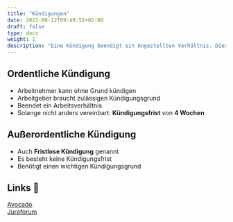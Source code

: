 ```yaml
---
title: "Kündigungen"
date: 2022-09-12T09:49:51+02:00
draft: false
type: docs
weight: 1
description: "Eine Kündigung beendigt ein Angestellten Verhältnis. Dies kann aus verschiedenen Gründen vorkommen und ist auch in verschiedene Kategorien einteilbar."
---
```


## Ordentliche Kündigung

- Arbeitnehmer kann ohne Grund kündigen
- Arbeitgeber braucht zulässigen Kündigungsgrund
- Beendet ein Arbeitsverhältnis
- Solange nicht anders vereinbart: **Kündigungsfrist** von **4 Wochen**

## Außerordentliche Kündigung

- Auch **Fristlose Kündigung** genannt
- Es besteht keine Kündigungsfrist
- Benötigt einen wichtigen Kündigungsgrund

## Links 🔗

[Avocado](https://www.advocado.de/ratgeber/arbeitsrecht/kuendigung/ordentliche-kuendigung.html)  
[Juraforum](https://www.juraforum.de/lexikon/ausserordentliche-kuendigung)  

